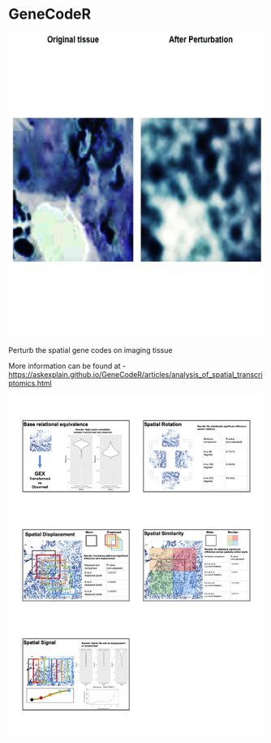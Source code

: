 # GeneCodeR

<p align="center">
  <img width="600" height="600" src="https://raw.githubusercontent.com/AskExplain/GeneCodeR/alpha_test_2022.2/main.gif">
</p>


Perturb the spatial gene codes on imaging tissue

More information can be found at - https://askexplain.github.io/GeneCodeR/articles/analysis_of_spatial_transcriptomics.html

![Results for GeneCodeR](https://raw.githubusercontent.com/AskExplain/GeneCodeR/alpha_test_2022.1/insilico%20spatial%20results%20printout.png)

